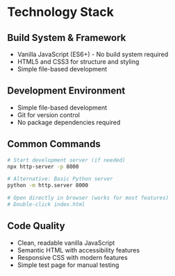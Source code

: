 # Technology Stack

## Build System & Framework
- Vanilla JavaScript (ES6+) - No build system required
- HTML5 and CSS3 for structure and styling
- Simple file-based development

## Development Environment
- Simple file-based development
- Git for version control
- No package dependencies required

## Common Commands
```bash
# Start development server (if needed)
npx http-server -p 8000

# Alternative: Basic Python server
python -m http.server 8000

# Open directly in browser (works for most features)
# Double-click index.html
```

## Code Quality
- Clean, readable vanilla JavaScript
- Semantic HTML with accessibility features
- Responsive CSS with modern features
- Simple test page for manual testing